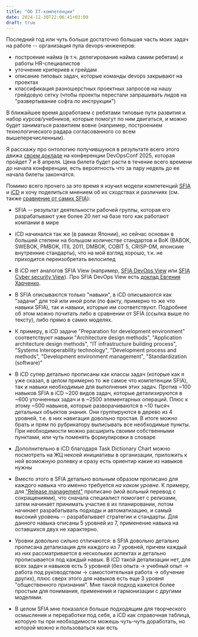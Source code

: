 ```yaml
---
title: "Об IT-компетенции"
date: 2024-12-30T22:06:41+03:00
draft: true
---
```


Последний год или чуть больше достаточно большая часть моих задач на работе -- организация пула devops-инженеров:
- построение найма (в т.ч. делегирование найма самим ребятам) и работы HR-специалистов
- уточнение критериев к грейдам
- описание типовых задач, которые команды devops закрывают на проектах
- классификация разношерстных проектных запросов на нашу грейдовую сетку (чтобы проекты перестали запрашивать лидов на "развертывание софта по инструкции")

В ближайшее время доработаем с ребятами типовые пути развития и набор курсов/учебников, которые помогут по ним двигаться, и можно будет заниматься развитием вовне (например, построением технологического радара согласованного со всем вышеперечисленным).

Я расскажу про онтологию получившуюся в результате всего этого движа [своем докладе](https://devopsconf.io/moscow/2025/abstracts/14086) на конференции DevOpsConf 2025, которая пройдет 7 и 8 апреля. Цена билета будет расти в течение всего времени до начала конференции, есть вероятность что за пару недель до ее начала билеты закончатся.

Помимо всего прочего за это время я изучил модели компетенций [SFIA](https://sfia-online.org) и [iCD](https://www.ipa.go.jp/en/it-talents/skill-standard/icd.html) и хочу поделиться мнением об их сходствах и различиях (см. также [сравнение от самих SFIA](https://sfia-online.org/en/assets/documents/japan-ipa/jipa-sfia-icd-document.pdf)):

- SFIA -- результат деятельности рабочей группы, которая его разрабатывают уже более 20 лет на базе того как работают компании в мире
- iCD начинался так же (в рамках Японии), но сейчас основан в большей степени на большом количестве стандартов и BoK (BABOK, SWEBOK, PMBOK, ITIL 2011, DMBOK, COBIT 5, CRISP-DM, японские внутренние стандарты), что на мой взгляд хорошо, т.к. не приходится переизобретать велосипед

- В iCD нет аналогов SFIA View (например, [SFIA DevOps View](https://sfia-online.org/en/sfia-9/sfia-views/devops-view/?path=/glance) или [SFIA Cyber security View](https://sfia-online.org/en/sfia-9/sfia-views/information-and-cyber-security/?path=/glance)). Про SFIA DevOps View есть [доклад Евгения Харченко](https://www.youtube.com/watch?v=72wxPffzNvk).
 
- В SFIA описываются только "навыки", в iCD описываются как "задачи" для той или иной роли (по факту, примерно то же что навыки SFIA), так и навыки, которые им соответствуют. Подробнее об этом можно почитать либо в сравнении от SFIA (ссылка выше по тексту), либо прямо в самих моделях.

- К примеру, в iCD задаче "Preparation for development environment" соответствуют навыки "Architecture design methods", "Application architecture design methods", "IT infrastructure building process", "Systems Interoperability technology", "Development process and methods", "Development environment management", "Standardization (software)"

- В iCD супер детально прописаны как классы задач (которые как я уже сказал, в целом примерно то же самое что компетенции SFIA), так и навыки необходимые для выполнения этих задач. Против ~100 навыков SFIA в iCD ~200 видов задач, которые детализируются в ~600 уточненных задач и в ~2500 элементарных операций. Плюс к этому ~500 навыков, которые разворачиваются в ~10 тысяч детальных объектов знания. Они группируются в дерево из 4 уровней, т.е. в них навигация довольно простая. В итоге можно брать и прям по рубрикатору выписывать все необходимые пункты. При необходимости можно расширить своими собственными пунктами, или чуть поменять формулировки в словаре

- Дополнительно в iCD благодаря Task Dictionary Chart можно посмотреть на ЖЦ некоей инициативы в организации, приложить к ней возможную ролевку и сразу есть ориентир какие из навыков нужны

- Вместо этого в SFIA детально вольным образом прописано для каждого навыка что именно требуется *на каком уровне*. К примеру, для ["Release management"](https://sfia-online.org/en/sfia-9/skills/release-and-deployment) прописано (мой вольный перевод с сокращениями), что сначала специалист помогает с релизами, затем начинает принимать участие в их планировании, потом начинает разрабатывать подходы и автоматизацию, и самый высокий уровень -- разрабатывает стратегии и стандарты. Для данного навыка описаны 5 уровней из 7, применение навыка на оставшихся двух не характерно.

- Уровни довольно сильно отличаются: в SFIA довольно детально прописана детализация для каждого из 7 уровней, причем каждый из них рассматривается в нескольких аспектах и детально прописывается под каждый навык. В iCD такой детализации нет, для всех задач и навыков есть 5 уровней (без опыта -> учебный опыт -> работа под руководством -> самостоятельная работа -> обучение других), плюс сверх этого для навыков есть еще 3 уровня "общественного признания". Мне такой подход кажется более простым для понимания, применения и гармонизации с другими моделями.


- В целом SFIA мне показался больше подходящим для творческого осмысления и переработки под себя, а iCD как справочная таблица, которую ты при необходимости можешь чуть-чуть доработать, но которой можно и пользоваться как есть
